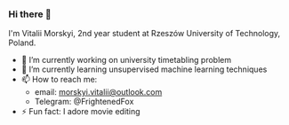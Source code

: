 ### Hi there 👋

I'm Vitalii Morskyi, 2nd year student at Rzeszów University of Technology, Poland. 

- 🔭 I’m currently working on university timetabling problem
- 🌱 I’m currently learning unsupervised machine learning techniques
- 📫 How to reach me: 
    - email: morskyi.vitalii@outlook.com
    - Telegram: @FrightenedFox
- ⚡ Fun fact: I adore movie editing

<!--
**FrightenedFox/FrightenedFox** is a ✨ _special_ ✨ repository because its `README.md` (this file) appears on your GitHub profile.

Here are some ideas to get you started:

- 👯 I’m looking to collaborate on ...
- 🤔 I’m looking for help with ...
- 💬 Ask me about ...
- 😄 Pronouns: ...

-->
